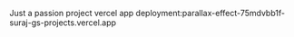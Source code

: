 Just a passion project 
vercel app deployment:parallax-effect-75mdvbb1f-suraj-gs-projects.vercel.app
